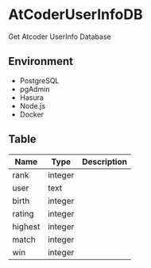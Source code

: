 # AtCoderUserInfoDB

Get Atcoder UserInfo Database 

## Environment
* PostgreSQL
* pgAdmin
* Hasura
* Node.js
* Docker

## Table
| Name 	| Type 	| Description 	|
|-	|-	|-	|
| rank 	| integer	|  	|
| user 	| text 	|  	|
| birth 	|  integer	|  	|
| rating 	|  integer	|  	|
| highest 	|  integer	|  	|
| match 	| integer 	|  	|
| win 	| integer 	|  	|
